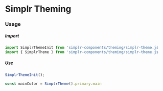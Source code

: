 # Simplr Theming

### Usage

##### Import
```js
import SimplrThemeInit from 'simplr-components/theming/simplr-theme.js';
import { SimplrTheme } from 'simplr-components/theming/simplr-theme.js';
```

##### Use
```js
SimplrThemeInit();

const mainColor = SimplrTheme().primary.main
```

